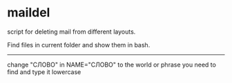 # maildel
script for deleting mail from different layouts.

Find files in current folder and show them in bash.

---
change "СЛОВО" in NAME="СЛОВО" to the world or phrase you need to find and type it lowercase
